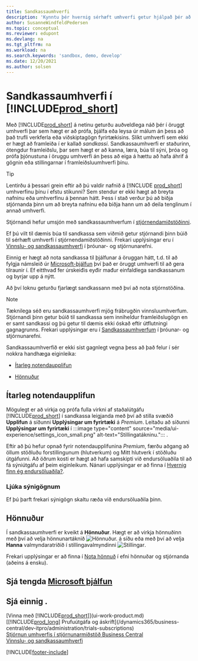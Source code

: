 ```yaml
---
title: Sandkassaumhverfi
description: 'Kynntu þér hvernig sérhæft umhverfi getur hjálpað þér að skoða, læra, sýna, þróa, úrræðaleita og prófa Business Central á öruggan hátt.'
author: SusanneWindfeldPedersen
ms.topic: conceptual
ms.reviewer: edupont
ms.devlang: na
ms.tgt_pltfrm: na
ms.workload: na
ms.search.keywords: 'sandbox, demo, develop'
ms.date: 12/20/2021
ms.author: solsen
---
```

# <a name="sandbox-environments-in-"></a>Sandkassaumhverfi í [!INCLUDE[prod_short](includes/prod_short.md)]

Með [!INCLUDE[prod_short](includes/prod_short.md)] á netinu geturðu auðveldlega náð þér í öruggt umhverfi þar sem hægt er að prófa, þjálfa eða leysa úr málum án þess að það trufli verkferla eða viðskiptagögn fyrirtækisins. Slíkt umhverfi sem ekki er hægt að framleiða í er kallað *sandkassi*. Sandkassaumhverfi er staðurinn, ótengdur framleiðslu, þar sem hægt er að kanna, læra, búa til sýni, þróa og prófa þjónustuna í öruggu umhverfi án þess að eiga á hættu að hafa áhrif á gögnin eða stillingarnar í framleiðsluumhverfi þínu.  

> [!TIP]
> Lentirðu á þessari grein eftir að þú valdir nafnið á [!INCLUDE [prod_short](includes/prod_short.md)] umhverfinu þínu í efstu stikunni? Sem stendur er ekki hægt að breyta nafninu eða umhverfinu á þennan hátt. Þess í stað verður þú að biðja stjórnanda þinn um að breyta nafninu eða biðja hann um að deila tenglinum í annað umhverfi.

Stjórnandi hefur umsjón með sandkassaumhverfum í [stjórnendamiðstöðinni](/dynamics365/business-central/dev-itpro/administration/tenant-admin-center-environments?toc=/dynamics365/business-central/toc.json).  

Ef þú vilt til dæmis búa til sandkassa sem viðmið getur stjórnandi þinn búið til sérhæft umhverfi í stjórnendamiðstöðinni. Frekari upplýsingar eru í [Vinnslu- og sandkassaumhverfi](/dynamics365/business-central/dev-itpro/administration/environment-types) í þróunar- og stjórnunarefni.  

Einnig er hægt að nota sandkassa til þjálfunar á öruggan hátt, t.d. til að fylgja námsleið úr [Microsoft-þjálfun](/training/dynamics365/business-central?WT.mc_id=dyn365bc_landingpage-docs) því það er öruggt umhverfi til að gera tilraunir í. Ef eitthvađ fer úrskeiđis eyđir mađur einfaldlega sandkassanum og byrjar upp á nýtt.  

Að því loknu geturðu fjarlægt sandkassann með því að nota stjórnstöðina.  

> [!NOTE]
> Tæknilega séð eru sandkassaumhverfi mjög frábrugðin vinnsluumhverfum. Stjórnandi þinn getur búið til sandkassa sem inniheldur framleiðslugögn en er samt sandkassi og þú getur til dæmis ekki óskað eftir útflutningi gagnagrunns. Frekari upplýsingar eru í [Sandkassaumhverfum](/dynamics365/business-central/dev-itpro/administration/environment-types#sandbox-environments) í þróunar- og stjórnunarefni.

Sandkassaumhverfið er ekki síst gagnlegt vegna þess að það felur í sér nokkra handhæga eiginleika:

* [Ítarleg notendaupplifun](#advanced-user-experience)  
<!--* [Complete sample data](#complete-sample-data)  -->
* [Hönnuður](#designer)  

## <a name="advanced-user-experience"></a>Ítarleg notendaupplifun

Mögulegt er að virkja og prófa fulla virkni af staðalútgáfu [!INCLUDE[prod_short](includes/prod_short.md)] í sandkassa leigjanda með því að stilla svæðið **Upplifun** á síðunni **Upplýsingar um fyrirtæki** á *Premium*. Leitaðu að síðunni **Upplýsingar um fyrirtæki** í :::image type="content" source="media/ui-experience/settings_icon_small.png" alt-text="Stillingatákninu."::: .  

Eftir að þú hefur opnað fyrir notendaupplifunina *Premium*, færðu aðgang að öllum stöðluðu forstillingunum (hlutverkum) og Mitt hlutverk í stöðluðu útgáfunni. Að öðrum kosti er hægt að hafa samskipti við endursöluaðila til að fá sýniútgáfu af þeim eiginleikum. Nánari upplýsingar er að finna í [Hvernig finn ég endursöluaðila?](across-faq.yml#how-do-i-find-a-reselling-partner).  

### <a name="complete-sample-data"></a>Ljúka sýnigögnum

Ef þú þarft frekari sýnigögn skaltu ræða við endursöluaðila þinn.
<!-- In the sandbox environment, you can also create a new company with the **Advanced Evaluation - Complete Sample Data** option so that you can take training or step through walkthroughs that require additional sample data, such as [Walkthrough: Receiving and Putting Away in Basic Warehouse Configurations](walkthrough-receiving-and-putting-away-in-basic-warehousing.md).   -->

<!--#### To create a company with complete sample data in a sandbox

1. Choose the ![Lightbulb that opens the Tell Me feature.](media/ui-search/search_small.png "Tell me what you want to do") icon, enter **Companies**, and then choose the related link.  
2. Choose the **New** action, and then choose **Create New Company**.  
3. In the **Assisted Setup for Creating a Company** page, choose **Next**.  
4. Specify a name for the new company, and then, in the **Select the data and setup to get started** field, choose **Advanced Evaluation - Complete Sample Data**.  
5. Complete the rest of the assisted setup guide.  

When the assisted setup guide completes, you can start exploring the new company with the complete sample data. For more information, see [Creating New Companies in [!INCLUDE[prod_short](includes/prod_short.md)]](about-new-company.md).  -->

## <a name="designer"></a>Hönnuður

Í sandkassaumhverfi er kveikt á **Hönnuður**. Hægt er að virkja hönnuðinn með því að velja hönnunartáknið ![Hönnuður.](./media/across-sandbox/sandbox-inclient-design-icon.png) á síðu eða með því að velja **Hanna** valmyndaratriðið í stillingavalmyndinni ![Stillingar](media/ui-experience/settings_icon_small.png).  

Frekari upplýsingar er að finna í [Nota hönnuð](/dynamics365/business-central/dev-itpro/developer/devenv-inclient-designer) í efni hönnuðar og stjórnanda (aðeins á ensku).  

<!-- ![In-client Designer.](./media/across-sandbox/sandbox-inclient-designer.png) -->

## <a name="see-related-microsoft-training"></a>Sjá tengda [Microsoft þjálfun](/training/modules/admin-online-dynamics-365-business-central/)

## <a name="see-also"></a>Sjá einnig .

[Vinna með [!INCLUDE[prod_short](includes/prod_short.md)]](ui-work-product.md)  
[[!INCLUDE[prod_long](includes/prod_long.md)] Prufuútgáfa og áskrift](/dynamics365/business-central/dev-itpro/administration/trials-subscriptions)  
[Stjórnun umhverfis í stjórnunarmiðstöð Business Central](/dynamics365/business-central/dev-itpro/administration/tenant-admin-center-environments)  
[Vinnslu- og sandkassaumhverfi](/dynamics365/business-central/dev-itpro/administration/environment-types)  


[!INCLUDE[footer-include](includes/footer-banner.md)]
